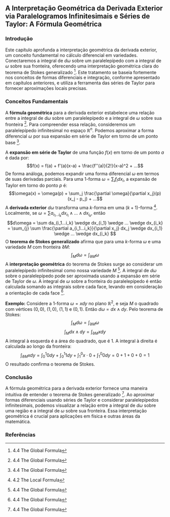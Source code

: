 ## A Interpretação Geométrica da Derivada Exterior via Paralelogramos Infinitesimais e Séries de Taylor: A Fórmula Geométrica
### Introdução
Este capítulo aprofunda a interpretação geométrica da derivada exterior, um conceito fundamental no cálculo diferencial em variedades. Conectaremos a integral de $d\omega$ sobre um paralelepípedo com a integral de $\omega$ sobre sua fronteira, oferecendo uma interpretação geométrica clara do teorema de Stokes generalizado [^1]. Este tratamento se baseia fortemente nos conceitos de formas diferenciais e integração, conforme apresentado em capítulos anteriores, e utiliza a ferramenta das séries de Taylor para fornecer aproximações locais precisas.

### Conceitos Fundamentais
A **fórmula geométrica** para a derivada exterior estabelece uma relação entre a integral de $d\omega$ sobre um paralelepípedo e a integral de $\omega$ sobre sua fronteira [^1]. Para compreender essa relação, consideremos um paralelepípedo infinitesimal no espaço $\mathbb{R}^n$. Podemos aproximar a forma diferencial $\omega$ por sua expansão em série de Taylor em torno de um ponto base [^1].

A **expansão em série de Taylor** de uma função $f(x)$ em torno de um ponto $a$ é dada por:
$$f(x) = f(a) + f'(a)(x-a) + \frac{f''(a)}{2!}(x-a)^2 + ...$$
De forma análoga, podemos expandir uma forma diferencial $\omega$ em termos de suas derivadas parciais. Para uma 1-forma $\omega = \sum_i f_i dx_i$, a expansão de Taylor em torno do ponto $p$ é:
$$\omega(x) = \omega(p) + \sum_j \frac{\partial \omega}{\partial x_j}(p) (x_j - p_j) + ...$$
A **derivada exterior** $d\omega$ transforma uma $k$-forma em uma $(k+1)$-forma [^2]. Localmente, se $\omega = \sum a_{i_1...i_k} dx_{i_1} \wedge ... \wedge dx_{i_k}$, então
$$d\omega = \sum da_{i_1...i_k} \wedge dx_{i_1} \wedge ... \wedge dx_{i_k} = \sum_{j} \sum \frac{\partial a_{i_1...i_k}}{\partial x_j} dx_j \wedge dx_{i_1} \wedge ... \wedge dx_{i_k} $$
O **teorema de Stokes generalizado** afirma que para uma $k$-forma $\omega$ e uma variedade $M$ com fronteira $\partial M$:
$$\int_M d\omega = \int_{\partial M} \omega$$
A **interpretação geométrica** do teorema de Stokes surge ao considerar um paralelepípedo infinitesimal como nossa variedade $M$ [^1]. A integral de $d\omega$ sobre o paralelepípedo pode ser aproximada usando a expansão em série de Taylor de $\omega$. A integral de $\omega$ sobre a fronteira do paralelepípedo é então calculada somando as integrais sobre cada face, levando em consideração a orientação de cada face [^1].

**Exemplo:**
Considere a 1-forma $\omega = x dy$ no plano $\mathbb{R}^2$, e seja $M$ o quadrado com vértices $(0,0)$, $(1,0)$, $(1,1)$ e $(0,1)$. Então $d\omega = dx \wedge dy$. Pelo teorema de Stokes:
$$\int_M d\omega = \int_{\partial M} \omega$$
$$\int_M dx \wedge dy = \int_{\partial M} x dy$$
A integral à esquerda é a área do quadrado, que é 1. A integral à direita é calculada ao longo da fronteira:
$$\int_{\partial M} x dy = \int_0^1 0 dy + \int_0^1 1 dy + \int_1^0 x \cdot 0 + \int_1^0 0 dy = 0 + 1 + 0 + 0 = 1$$
O resultado confirma o teorema de Stokes.

### Conclusão
A fórmula geométrica para a derivada exterior fornece uma maneira intuitiva de entender o teorema de Stokes generalizado [^1]. Ao aproximar formas diferenciais usando séries de Taylor e considerar paralelepípedos infinitesimais, podemos visualizar a relação entre a integral de $d\omega$ sobre uma região e a integral de $\omega$ sobre sua fronteira. Essa interpretação geométrica é crucial para aplicações em física e outras áreas da matemática.

### Referências
[^1]: 4.4 The Global Formula
[^2]: 4.2 The Local Formula
<!-- END -->